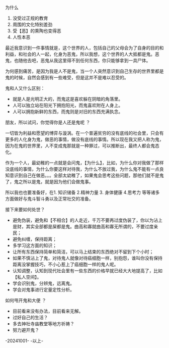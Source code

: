 为什么
1. 没受过正规的教育
2. 周围的文化特别差劲
3. 受【恶】的熏陶也变得恶
4. 人性本恶

最近我意识到一件事情就是，这个世界的人，包括自己的父母会为了自身的目的和利益，和社会的人一起，化身为恶鬼，所以我想，这个世界的人大抵都是鬼。恶鬼，也随他去吧，恶鬼从我这里得不到任何东西，你只能够拿到一具尸体。

为何感到痛苦，是因为我是人不是鬼，当一个人突然意识到自己生存的世界里都是鬼的时候，自然会感到有一些难受，但是这并不是难以忍受的。

鬼和人又什么区别：
- 就是人是光明正大的，而鬼这是喜欢躲在阴暗的角落里。
- 人可以独立站在阳光下拥抱阳光，而鬼喜欢附在人身上。
- 人可以拥抱新鲜的东西，而鬼则是对旧的东西充满执念。

朋友，所以试问，你觉得你是人还是鬼呢 ？

一切皆为利益和愿望的博弈与漩涡。在一个普遍贫穷的没有底线的社会里，只会有更多的人化身为鬼，做恶的事情，做没有底线的事情。所以现在我又把人称为鬼，因为在鬼的世界里，人不变成鬼那就是一种罪过，可以推断出，最终人都会鬼态化。

作为一个人，最幼稚的一点就是会问鬼，【为什么】，比如，为什么你对我做了那样没底线的事情，为什么你要这样对待我，为什么不放过我，为什么鬼不能有一点良知意识到自己在做恶。。。全部太幼稚了，如果鬼会思考这些问题，那他们就不是鬼了，鬼之所以是鬼，就是因为他们会做鬼事。

所以我也也要准备好，在1. 知识储备 2.精神力量 3. 身体健康 4.思考力 等等诸多方面做好与鬼斗智斗勇以及正常社交的准备。 

接下来要如何处世？ 
- 避免伪装，避免和【不相合】的人走近，千万不要再过度伪装了，你以为沾上是财，其实全部都是屎都是鬼。曲高和寡就曲高和寡无所谓的，不要过度亲民；
- 避免纠缠，保持距离；
- 多学习这方面的知识；
- 让所有东西保持简单和简洁，可以马上结束的东西绝对不留到下个小时；
- 如果不慎沾上了鬼，对待鬼人就像对待癌细胞一样，别抱怨，谁叫你没有保持距离没掌握技巧，不小心惹上了癌细胞一样的鬼人呢。
- 认知调整，认知到现代社会里有一些东西的价格早就已经大大地提高了，比如 【私人空间】。
- 学会识别鬼，分辨鬼，远离鬼。
- 学会对鬼事进行定量定性分析。

如何甩开鬼和大便 ？ 
- 目前看来没有办法，目前看来无解。
- 过好自己的生活？ 
- 多去神社寺庙教堂等地方祈祷？ 
- 努力避开鬼？ 

-20241001-
-以上-

